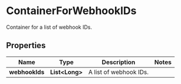 

# ContainerForWebhookIDs

Container for a list of webhook IDs.

## Properties

Name | Type | Description | Notes
------------ | ------------- | ------------- | -------------
**webhookIds** | **List&lt;Long&gt;** | A list of webhook IDs. | 



